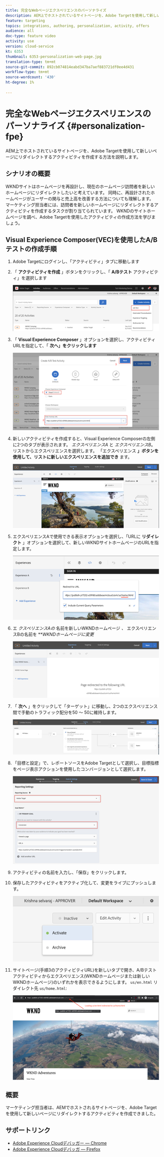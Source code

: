 ```yaml
---
title: 完全なWebページエクスペリエンスのパーソナライズ
description: AEM上でホストされているサイトページを、Adobe Targetを使用して新しいページにリダイレクトするアクティビティを作成する方法を説明します。
feature: targeting
topics: integrations, authoring, personalization, activity, offers
audience: all
doc-type: feature video
activity: use
version: cloud-service
kt: 6353
thumbnail: 6353-personalization-web-page.jpg
translation-type: tm+mt
source-git-commit: 892cb074814eabd347ba7aef883721df0ee4d431
workflow-type: tm+mt
source-wordcount: '430'
ht-degree: 1%

---
```



# 完全なWebページエクスペリエンスのパーソナライズ {#personalization-fpe}

AEM上でホストされているサイトページを、Adobe Targetを使用して新しいページにリダイレクトするアクティビティを作成する方法を説明します。

## シナリオの概要

WKNDサイトはホームページを再設計し、現在のホームページ訪問者を新しいホームページにリダイレクトしたいと考えています。 同時に、再設計されたホームページがユーザーの関与と売上高を改善する方法についても理解します。 マーケティング担当者には、訪問者を新しいホームページにリダイレクトするアクティビティを作成するタスクが割り当てられています。 WKNDのサイトホームページを調べ、Adobe Targetを使用したアクティビティの作成方法を学びましょう。

## Visual Experience Composer(VEC)を使用したA/Bテストの作成手順

1. Adobe Targetにログインし、「アクティビティ」タブに移動します
1. 「 **アクティビティを作成** 」ボタンをクリックし、「 **A/Bテスト** アクティビティ」を選択します

   ![A/Bアクティビティ](assets/ab-target-activity.png)

1. 「 **Visual Experience Composer** 」オプションを選択し、アクティビティURLを指定して、「 **次へ」をクリックします**

   ![アクティビティURL](assets/ab-test-url.png)

1. 新しいアクティビティを作成すると、Visual Experience Composerの左側に2つのタブが表示されます。 *エクスペリエンスA* と *エクスペリエンスB*。 リストからエクスペリエンスを選択します。 「エクスペリエンス **」ボタンを使用して、リストに新しいエクスペリエンスを追加でき** ます。

   ![エクスペリエンスオプション](assets/experience-options.png)

1. エクスペリエンスAで使用できる表示オプションを選択し、「URLに **リダイレクト** 」オプションを選択して、新しいWKNDサイトホームページのURLを指定します。

   ![リダイレクトURL](assets/redirect-url.png)

1. エ *クスペリエンスAの* 名前を新しいWKNDホームページ *、* エクスペリエンスBの名前を ***WKNDホームページに変更*

   ![冒険](assets/new-experiences.png)

1. 「 **次へ** 」をクリックして「ターゲット」に移動し、2つのエクスペリエンス間で手動のトラフィック配分を50 ～ 50に維持します。

   ![ターゲット設定](assets/targeting.png)

1. 「目標と設定」で、レポートソースをAdobe Targetとして選択し、目標指標をページ表示アクションを使用したコンバージョンとして選択します。

   ![ゴール](assets/goals.png)

1. アクティビティの名前を入力し、「保存」をクリックします。
1. 保存したアクティビティをアクティブ化して、変更をライブにプッシュします。

   ![ゴール](assets/activate.png)

1. サイトページ(手順3のアクティビティURL)を新しいタブで開き、A/Bテストアクティビティからエクスペリエンス(WKNDホームページまたは新しいWKNDホームページ)のいずれかを表示できるようにします。 `us/en.html` リダイレクト先 `us/home.html`:

   ![ゴール](assets/redirect-test.png)

## 概要

マーケティング担当者は、AEMでホストされるサイトページを、Adobe Targetを使用して新しいページにリダイレクトするアクティビティを作成できました。

## サポートリンク

* [Adobe Experience Cloudデバッガー — Chrome](https://chrome.google.com/webstore/detail/adobe-experience-cloud-de/ocdmogmohccmeicdhlhhgepeaijenapj)
* [Adobe Experience Cloudデバッガ — Firefox](https://addons.mozilla.org/en-US/firefox/addon/adobe-experience-platform-dbg/)

